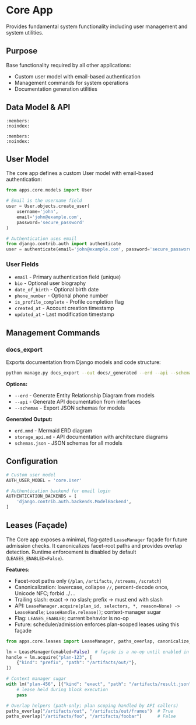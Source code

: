 # Core App

Provides fundamental system functionality including user management and system utilities.

## Purpose  

Base functionality required by all other applications:
- Custom user model with email-based authentication
- Management commands for system operations
- Documentation generation utilities

## Data Model & API

```{automodule} apps.core.models
:members:
:noindex:
```

```{automodule} apps.core.management.commands.docs_export
:members:
:noindex:
```

## User Model

The core app defines a custom User model with email-based authentication:

```python
from apps.core.models import User

# Email is the username field
user = User.objects.create_user(
    username='john',
    email='john@example.com', 
    password='secure_password'
)

# Authentication uses email
from django.contrib.auth import authenticate
user = authenticate(email='john@example.com', password='secure_password')
```

### User Fields

- `email` - Primary authentication field (unique)
- `bio` - Optional user biography  
- `date_of_birth` - Optional birth date
- `phone_number` - Optional phone number
- `is_profile_complete` - Profile completion flag
- `created_at` - Account creation timestamp
- `updated_at` - Last modification timestamp

## Management Commands

### docs_export

Exports documentation from Django models and code structure:

```bash
python manage.py docs_export --out docs/_generated --erd --api --schemas
```

**Options:**
- `--erd` - Generate Entity Relationship Diagram from models
- `--api` - Generate API documentation from interfaces  
- `--schemas` - Export JSON schemas for models

**Generated Output:**
- `erd.mmd` - Mermaid ERD diagram
- `storage_api.md` - API documentation with architecture diagrams
- `schemas.json` - JSON schemas for all models

## Configuration

```python
# Custom user model
AUTH_USER_MODEL = 'core.User'

# Authentication backend for email login
AUTHENTICATION_BACKENDS = [
    'django.contrib.auth.backends.ModelBackend',
]
```

## Leases (Façade)

The Core app exposes a minimal, flag‑gated `LeaseManager` façade for future admission checks.
It canonicalizes facet-root paths and provides overlap detection. Runtime enforcement is 
disabled by default (`LEASES_ENABLED=False`).

**Features:**
- Facet-root paths only (`/plan`, `/artifacts`, `/streams`, `/scratch`)
- Canonicalization: lowercase, collapse `//`, percent-decode once, Unicode NFC; forbid `.`/`..`
- Trailing slash: exact → no slash; prefix → must end with slash
- API: `LeaseManager.acquire(plan_id, selectors, *, reason=None) -> LeaseHandle`; `LeaseHandle.release()`; context-manager sugar
- Flag: `LEASES_ENABLED`; current behavior is no-op
- Future: scheduler/admission enforces plan-scoped leases using this façade

```python
from apps.core.leases import LeaseManager, paths_overlap, canonicalize_selector

lm = LeaseManager(enabled=False)  # façade is a no‑op until enabled in future work
handle = lm.acquire("plan-123", [
    {"kind": "prefix", "path": "/artifacts/out/"},
])

# Context manager sugar
with lm("plan-456", [{"kind": "exact", "path": "/artifacts/result.json"}]) as handle:
    # lease held during block execution
    pass

# Overlap helpers (path-only; plan scoping handled by API callers)
paths_overlap("/artifacts/out", "/artifacts/out/frames")  # True
paths_overlap("/artifacts/foo", "/artifacts/foobar")      # False
```
